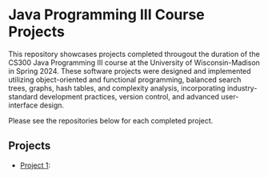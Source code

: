 # Java Programming III Course Projects
This repository showcases projects completed througout the duration of the CS300 Java Programming III course at the University of Wisconsin-Madison in Spring 2024. These software projects were designed and implemented utilizing object-oriented and functional programming, balanced search trees, graphs, hash tables, and complexity analysis, incorporating industry-standard development practices, version control, and advanced user-interface design.

Please see the repositories below for each completed project.

## Projects
- [Project 1](https://github.com/sierrareschke/cs400_transfer/tree/main/P101.BSTRotation): 


